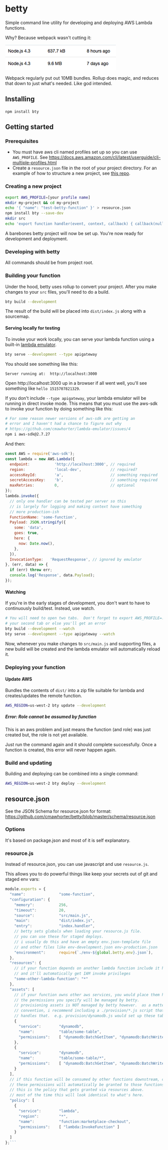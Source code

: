 # betty
Simple command line utility for developing and deploying AWS Lambda functions.

Why? Because webpack wasn't cutting it: 

![Size matters](docs/code-size.png)

Webpack regularly put out 10MB bundles.  Rollup does magic, and reduces that down to just what's needed.  Like god intended.

## Installing

`npm install bty`

## Getting started

### Prerequisites

- You must have aws cli named profiles set up so you can use `AWS_PROFILE`.  See https://docs.aws.amazon.com/cli/latest/userguide/cli-multiple-profiles.html
- Create a `resource.json` file in the root of your project directory.  For an example of how to structure a new project, see [this repo](https://github.com/cmawhorter/betty-ddb-crud-microservice).

### Creating a new project
```sh
export AWS_PROFILE=[your profile name]
mkdir my-project && cd my-project
echo '{ "name": "test-betty-function" }' > resource.json
npm install bty --save-dev
mkdir src
echo 'export function handler(event, context, callback) { callback(null, { statusCode: 200, body: JSON.stringify(`hello ${Date.now()}`) }); }' > src/main.js
```

A barebones betty project will now be set up.  You're now ready for development and deployment.

### Developing with betty

All commands should be from project root. 

### Building your function

Under the hood, betty uses rollup to convert your project.  After you make changes to your `src` files, you'll need to do a build.

```sh
bty build --development
```

The result of the build will be placed into `dist/index.js` along with a sourcemap.

#### Serving locally for testing

To invoke your work locally, you can serve your lambda function using a built-in [lambda emulator](https://github.com/cmawhorter/lambda-emulator).

```sh
bty serve --development --type apigateway
```

You should see something like this:

```
Server running at:  http://localhost:3000
```

Open http://localhost:3000 up in a browser if all went well, you'll see something like `hello 1515707821329`.  

If you don't include `--type apigateway`, your lambda emulator will be running in direct invoke mode.  This means that you must use the aws-sdk to invoke your function by doing something like this: 

```sh
# For some reason newer versions of aws-sdk are getting an 
# error and I haven't had a chance to figure out why
# https://github.com/cmawhorter/lambda-emulator/issues/4
npm i aws-sdk@2.7.27
```

And then:

```js
const AWS = require('aws-sdk');
const lambda = new AWS.Lambda({
  endpoint:           'http://localhost:3000', // required
  region:             'local-dev',             // required?
  accessKeyId:        'a',                     // something required
  secretAccessKey:    'b',                     // something required
  maxRetries:         0,                       // optional
});
lambda.invoke({
  // only one handler can be tested per server so this 
  // is largely for logging and making context have something
  // more production-ish
  FunctionName: 'some-function', 
  Payload: JSON.stringify({
    some: 'data',
    goes: true,
    here: {
      now: Date.now(),
    },
  }),
  InvocationType:   'RequestResponse', // ignored by emulator
}, (err, data) => {
  if (err) throw err;
  console.log('Response', data.Payload);
});
```

#### Watching

If you're in the early stages of development, you don't want to have to continuously build/test.  Instead, use watch.

```sh
# You will need to open two tabs.  Don't forget to export AWS_PROFILE=... in 
# your second tab or else you'll get an error
bty build --development --watch
bty serve --development --type apigateway --watch
````

Now, whenever you make changes to `src/main.js` and supporting files, a new build will be created and the lambda emulator will automatically reload it.

### Deploying your function

#### Update AWS

Bundles the contents of `dist/` into a zip file suitable for lambda and creates/updates the remote function.

```sh
AWS_REGION=us-west-2 bty update --development
```

##### Error: Role cannot be assumed by function

This is an aws problem and just means the function (and role) was just created but, the role is not yet available.

Just run the command again and it should complete successfully.  Once a function is created, this error will never happen again.


### Build and updating

Building and deploying can be combined into a single command:

```sh
AWS_REGION=us-west-2 bty deploy --development
```

## resource.json

See the JSON Schema for resource.json for format: https://github.com/cmawhorter/betty/blob/master/schema/resource.json


### Options

It's based on package.json and most of it is self explanatory.

### resource.js

Instead of resource.json, you can use javascript and use `resource.js`.  

This allows you to do powerful things like keep your secrets out of git and staged env vars:

```js
module.exports = {
  "name":               "some-function",
  "configuration": {
    "memory":           256,
    "timeout":          20,
    "source":           "src/main.js",
    "main":             "dist/index.js",
    "entry":            "index.handler",
    // betty sets globals when loading your resource.js file.
    // you can use these for staged deploys.
    // i usually do this and have an empty env.json-template file
    // and other files like env-development.json env-production.json
    "environment":      require(`./env-${global.betty.env}.json`),
  },
  "resources": {
    // if your function depends on another lambda function include it here
    // and it'll automatically get IAM invoke privileges
    "some-other-lambda-function": "*"
  },
  "assets": [
    // if your function owns other aws services, you would place them here.
    // the permissions you specify will be managed by betty.
    // provisioning assets is NOT managed by betty however.  as a matter of
    // convention, i recommend including a ./provision/*.js script that 
    // handles that.  e.g. provision/dynamodb.js would set up these tables
    {
      "service":        "dynamodb",
      "name":           "table/some-table",
      "permissions":    [ "dynamodb:BatchGetItem", "dynamodb:BatchWriteItem", "dynamodb:GetItem", "dynamodb:PutItem", "dynamodb:Query", "dynamodb:UpdateItem" ]
    },
    {
      "service":        "dynamodb",
      "name":           "table/some-table/*",
      "permissions":    [ "dynamodb:BatchGetItem", "dynamodb:BatchWriteItem", "dynamodb:GetItem", "dynamodb:PutItem", "dynamodb:Query", "dynamodb:UpdateItem" ]
    }
  ],
  // if this function will be consumed by other functions downstream, create a policy.
  // these permissions will automatically be granted to those functions. 
  // this is the policy that gets granted via resources above.
  // most of the time this will look identical to what's here.  
  "policy": [
    {
      "service":        "lambda",
      "region":         "*",
      "name":           "function:marketplace-checkout",
      "permissions":    [ "lambda:InvokeFunction" ]
    }
  ]
};```

